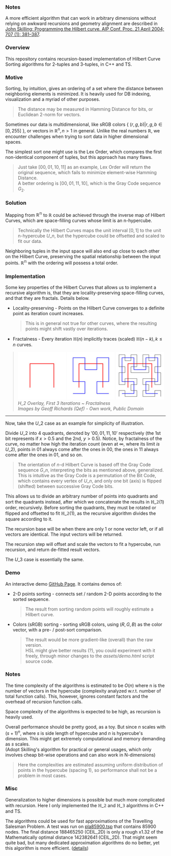 ### Notes

A more efficient algorithm that can work in arbitrary dimensions
without relying on awkward recursions and geometry alignment
are described in
[John Skilling; Programming the Hilbert curve. AIP Conf. Proc. 21 April 2004; 707 (1): 381–387](https://doi.org/10.1063/1.1751381).

### Overview

This repository contains recursion-based implementation of Hilbert Curve Sorting algorithms for 2-tuples and 3-tuples, in C++ and TS.

### Motive

Sorting, by intuition, gives an ordering of a set where the distance between neighboring elements is minimized.
It is heavily used for DB indexing, visualization and a myriad of other purposes.

> The distance may be measured in Hamming Distance for bits, or Euclidean 2-norm for vectors.

Sometimes our data is multidimensional,
like sRGB colors { $(r, g, b)|r, g, b \in [0, 255]$ },
or vectors in $\mathbb{R}^n, n \gt 1$ in general.
Unlike the real numbers $\mathbb{R}$,
we encounter challenges when trying to sort data in higher dimensional spaces.

The simplest sort one might use is the Lex Order, which compares the first non-identical component of tuples, but this approach has many flaws.

> Just take $[00, 01, 10, 11]$ as an example, Lex Order will return the original sequence, which fails to minimize element-wise Hamming Distance.  
> A better ordering is $[00, 01, 11, 10]$, which is the Gray Code sequence $G_2$.

### Solution

Mapping from $\mathbb{R^n}$ to $\mathbb{R}$
could be achieved through the inverse map of Hilbert Curves,
which are space-filling curves whose limit is an n-hypercube.

> Technically the Hilbert Curves maps the unit interval $[0, 1]$ to the unit n-hypercube $U\_n$, but the hypercube could be offsetted and scaled to fit our data.

Neighboring tuples in the input space will also end up close to each other on the Hilbert Curve,
preserving the spatial relationship between the input points.
$\mathbb{R^n}$ with the ordering will possess a total order.

### Implementation

Some key properties of the Hilbert Curves that allows us to implement a recursive algorithm is,
that they are locality-preserving space-filling curves,
and that they are fractals. Details below.

-   Locality-preserving - Points on the Hilbert Curve converges to a definite point as iteration count increases.

    > This is in general not true for other curves, where the resulting points might shift vastly over iterations.

-   Fractalness - Every iteration $\mathbb{H}(n)$ implicitly traces (scaled) $\mathbb{H}(n-k), k \le n$ curves.

> ![$\mathbb{H_}1$ Overlay](assets/H1_overlay.jpg)
> ![$\mathbb{H_2}$ Overlay](assets/H2_overlay.jpg)
> ![$\mathbb{H_3}$ Overlay](assets/H3_overlay.jpg)  
> _H_2 Overlay, First 3 Iterations ~ Fractalness_  
> _Images by Geoff Richards (Qef) - Own work, Public Domain_

---

Now, take the $U\_2$ case as an example for simplicity of illustration.

Divide $U\_2$ into 4 quadrants, denoted by $'00, 01, 11, 10'$ respectively (the 1st bit represents if $x \gt 0.5$ and the 2nd, $y \gt 0.5$).
Notice, by fractalness of the curve, no matter how high the iteration count (even at $\infty$, where its limit _is_ $U\_2$),
points in $01$ always come after the ones in $00$, the ones in $11$ always come after the ones in $01$, and so on.

> The orientation of $n$-d Hilbert Curve is based off the Gray Code sequence $G\_n$, interpreting the bits as mentioned above, generalized.  
> This is intuitive as the Gray Code is a permutation of the Bit Code, which contains every vertex of $U\_n$, and only one bit (axis) is flipped (shifted) between successive Gray Code bits.

This allows us to divide an arbitrary number of points into quadrants and sort the quadrants instead, after which we concatenate the results in $\mathbb{H\_2}(1)$ order, recursively.
Before sorting the quadrants, they must be rotated or flipped and offsetted to fit
$\mathbb{H\_2}(1)$, as the recursive algorithm divides the square according to it.

The recursion base will be when there are only 1 or none vector left, or if all vectors are identical. The input vectors will be returned.

The recursion step will offset and scale the vectors to fit a hypercube, run recursion, and return de-fitted result vectors.

The $U\_3$ case is essentially the same.

### Demo

An interactive demo [GitHub Page](https://carbonicsoda.github.io/hilbert-curve-sort/). It contains demos of:

-   2-D points sorting - connects set / random 2-D points according to the sorted sequence.

    > The result from sorting random points will roughly estimate a Hilbert curve.

-   Colors (sRGB) sorting - sorting sRGB colors, using $(R, G, B)$ as the color vector, with a pre- / post-sort comparison.
    > The result would be more gradient-like (overall) than the raw version.  
    > HSL might give better results (?), you could experiment with it freely, through minor changes to the _assets/demo.html_ script source code.

### Notes

The time complexity of the algorithms is estimated to be $O(n)$ where n is the number of vectors in the hypercube
(complexity analyzed w.r.t. number of total function calls). This, however, ignores constant factors and the overhead of recursion function calls.

Space complexity of the algorithms is expected to be high, as recursion is heavily used.

Overall performance should be pretty good, as a toy. But since $n$ scales with $(s + 1)^n$, where $s$ is side length of hypercube and $n$ is hypercube's dimension.
This might get extremely computational and memory demanding as $s$ scales.  
(Adopt Skilling's algorithm for practical or general usages,
which only involves cheap bit-wise operations
and can also work in N-dimensions)

> Here the complexities are estimated assuming uniform distribution of points in the hypercube (spacing 1),
> so performance shall not be a problem in most cases.

### Misc

Generalization to higher dimensions is possible but much more complicated with recursion.
Here I only implemented the $\mathbb{H\_2}$ and $\mathbb{H\_3}$ algorithms in C++ and TS.

The algorithms could be used for fast approximations of the Travelling Salesman Problem.
A test was run on [pla85900.tsp](https://github.com/CarbonicSoda/tsp-hilbert-curve-benchmark/blob/master/pla85900.tsp) that contains 85900 nodes.
The final distance 188465250 (CEIL_2D) is only a rough x1.32 of the Mathematically optimal distance 142382641 (CEIL_2D).
That might seem quite bad, but many dedicated approximation algorithms do no better, yet this algorithm is more efficient.
([details](https://github.com/CarbonicSoda/tsp-hilbert-curve-benchmark))
